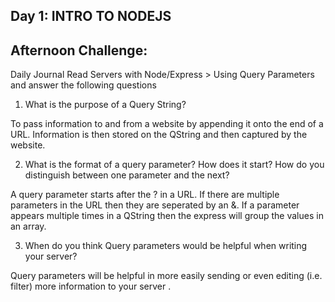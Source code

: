 ## Day 1: INTRO TO NODEJS

## Afternoon Challenge:


Daily Journal
Read Servers with Node/Express > Using Query Parameters and answer the following questions

1. What is the purpose of a Query String?

To pass information to and from a website by appending it onto the end of a URL. Information is then stored on the QString and then captured by the website.

2. What is the format of a query parameter? How does it start? How do you distinguish between one parameter and the next?

A query parameter starts after the ? in a URL. If there are multiple parameters in the URL then they are seperated by an &. If a parameter appears multiple times in a QString then the express will group the values in an array.

3. When do you think Query parameters would be helpful when writing your server?

Query parameters will be helpful in more easily sending or even editing (i.e. filter) more information to your server .